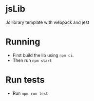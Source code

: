 # jsLib

Js library template with webpack and jest

# Running

- First build the lib using `npm ci`.
- Then run `npm start`

# Run tests

- Run `npm run test`